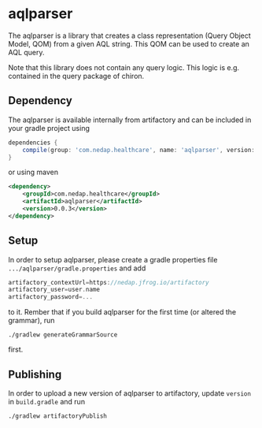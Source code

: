 # aqlparser

The aqlparser is a library that creates a class representation (Query Object Model, QOM) from a given AQL string.
This QOM can be used to create an AQL query.

Note that this library does not contain any query logic. This logic is e.g. contained in the query package of chiron.
 
## Dependency
The aqlparser is available internally from artifactory and can be included in your gradle project using
```gradle
dependencies {
    compile(group: 'com.nedap.healthcare', name: 'aqlparser', version: '0.0.3')
}
```
or using maven
```xml
<dependency>
    <groupId>com.nedap.healthcare</groupId>
    <artifactId>aqlparser</artifactId>
    <version>0.0.3</version>
</dependency>
```

## Setup
In order to setup aqlparser, please create a gradle properties file ```.../aqlparser/gradle.properties``` and add
```gradle
artifactory_contextUrl=https://nedap.jfrog.io/artifactory
artifactory_user=user.name
artifactory_password=...
```
to it. Rember that if you build aqlparser for the first time (or altered the grammar), run
```shell script
./gradlew generateGrammarSource
```
first.

## Publishing
In order to upload a new version of aqlparser to artifactory, update ```version``` in ```build.gradle``` and run 
```shell script
./gradlew artifactoryPublish
```